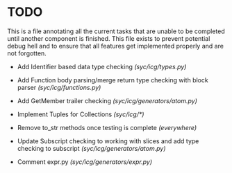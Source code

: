 # TODO
This is a file annotating all the current tasks that are unable to be completed until another component is finished.
This file exists to prevent potential debug hell and to ensure that all features get implemented properly and are not forgotten.

 - Add Identifier based data type checking *(syc/icg/types.py)*
 
 - Add Function body parsing/merge return type checking with block parser *(syc/icg/functions.py)*
 
 - Add GetMember trailer checking *(syc/icg/generators/atom.py)*
 
 - Implement Tuples for Collections *(syc/icg/\*)*
 
 - Remove to_str methods once testing is complete *(everywhere)*
 
 - Update Subscript checking to working with slices and add type checking to subscript *(syc/icg/generators/atom.py)*
 
 - Comment expr.py *(syc/icg/generators/expr.py)* 

 
